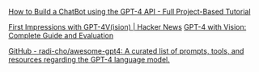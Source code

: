 
[How to Build a ChatBot using the GPT-4 API - Full Project-Based Tutorial](https://www.freecodecamp.org/news/build-gpt-4-api-chatbot-turorial/)

[First Impressions with GPT-4V(ision) | Hacker News](https://news.ycombinator.com/item?id=37673409)
[GPT-4 with Vision: Complete Guide and Evaluation](https://blog.roboflow.com/gpt-4-vision/)

[GitHub - radi-cho/awesome-gpt4: A curated list of prompts, tools, and resources regarding the GPT-4 language model.](https://github.com/radi-cho/awesome-gpt4)
